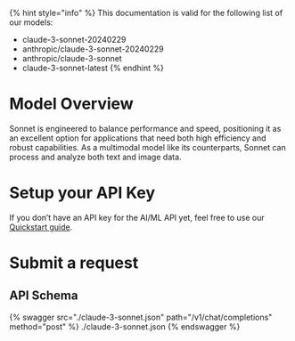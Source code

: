 [#references:start]: <> ({ "template": "openapi" })
{% hint style="info" %}
This documentation is valid for the following list of our models:
* claude-3-sonnet-20240229
* anthropic/claude-3-sonnet-20240229
* anthropic/claude-3-sonnet
* claude-3-sonnet-latest
{% endhint %}

# Model Overview
Sonnet is engineered to balance performance and speed, positioning it as an excellent option for applications that need both high efficiency and robust capabilities. As a multimodal model like its counterparts, Sonnet can process and analyze both text and image data.

# Setup your API Key
If you don’t have an API key for the AI/ML API yet, feel free to use our [Quickstart guide](https://docs.aimlapi.com/quickstart/setting-up).

# Submit a request
## API Schema
{% swagger src="./claude-3-sonnet.json" path="/v1/chat/completions" method="post" %}
./claude-3-sonnet.json
{% endswagger %}

[#references:end]: <> ({})